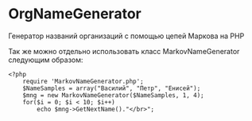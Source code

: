 # OrgNameGenerator
Генератор названий организаций с помощью цепей Маркова на PHP

Так же можно отдельно использовать класс MarkovNameGenerator следующим образом:

```
<?php
	require 'MarkovNameGenerator.php';
	$NameSamples = array("Василий", "Петр", "Енисей");
	$mng = new MarkovNameGenerator($NameSamples, 1, 4);
	for($i = 0; $i < 10; $i++)
		echo $mng->GetNextName()."</br>";
```

